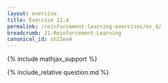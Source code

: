 ```yaml
---
layout: exercise
title: Exercise 21.4
permalink: /reinforcement-learning-exercises/ex_4/
breadcrumb: 21-Reinforcement-Learning
canonical_id: ch21ex4
---
```


{% include mathjax_support %}
<div id="hiddden">{% include_relative question.md %}</div>